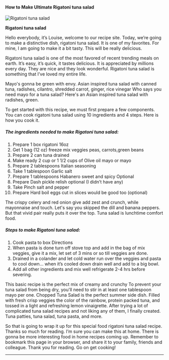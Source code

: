             

#### How to Make Ultimate Rigatoni tuna salad

![Rigatoni tuna salad](https://img-global.cpcdn.com/recipes/6abf53575e99810e/751x532cq70/rigatoni-tuna-salad-recipe-main-photo.jpg)

**Rigatoni tuna salad**

Hello everybody, it’s Louise, welcome to our recipe site. Today, we’re going to make a distinctive dish, rigatoni tuna salad. It is one of my favorites. For mine, I am going to make it a bit tasty. This will be really delicious.

Rigatoni tuna salad is one of the most favored of recent trending meals on earth. It’s easy, it’s quick, it tastes delicious. It is appreciated by millions every day. They are nice and they look wonderful. Rigatoni tuna salad is something that I’ve loved my entire life.

Mayo's gonna be green with envy. Asian inspired tuna salad with canned tuna, radishes, cilantro, shredded carrot, ginger, rice vinegar Who says you need mayo for a tuna salad? Here's an Asian inspired tuna salad with radishes, green.

To get started with this recipe, we must first prepare a few components. You can cook rigatoni tuna salad using 10 ingredients and 4 steps. Here is how you cook it.

##### The ingredients needed to make Rigatoni tuna salad:

1.  Prepare 1 box rigatoni 16oz
2.  Get 1 bag (12 oz) freeze mix veggies peas, carrots,green beans
3.  Prepare 2 can tuna drained
4.  Make ready 2 cup or 1 1/2 cups of Olive oil mayo or mayo
5.  Prepare 2 tablespoons Italian seasoning
6.  Take 1 tablespoon Garlic salt
7.  Prepare 1 tablespoons Habanero sweet and spicy Optional
8.  Prepare Dash pickle relish optional (I didn’t have any)
9.  Take Pinch salt and pepper
10.  Prepare Hard boil eggs cut in slices would be good too (optional)

The crispy celery and red onion give add zest and crunch, while mayonnaise and touch. Let's say you skipped the dill and banana peppers. But that vivid pair really puts it over the top. Tuna salad is lunchtime comfort food.

##### Steps to make Rigatoni tuna salad:

1.  Cook pasta to box Directions
2.  When pasta is done turn off stove top and add in the bag of mix veggies, give it a mix, let set of 3 mins or so till veggies are done.
3.  Drained in a colander and let cold water run over the veggies and pasta to cool down… when it’s cooled down drain well and add to a big bowl.
4.  Add all other ingredients and mix well refrigerate 2-4 hrs before severing.

This basic recipe is the perfect mix of creamy and crunchy To prevent your tuna salad from being dry, you'll need to stir in at least one tablespoon mayo per one. Chopped Tuna Salad is the perfect summer side dish. Filled with fresh crisp veggies the color of the rainbow, protein packed tuna, and tossed in a light and refreshing lemon vinaigrette. After trying a lot of complicated tuna salad recipes and not liking any of them, I finally created. Tuna patties, tuna salad, tuna pasta, and more.

So that is going to wrap it up for this special food rigatoni tuna salad recipe. Thanks so much for reading. I’m sure you can make this at home. There is gonna be more interesting food in home recipes coming up. Remember to bookmark this page in your browser, and share it to your family, friends and colleague. Thank you for reading. Go on get cooking!

* * *